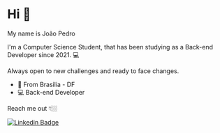 # Hi 👋

My name is João Pedro

I'm a Computer Science Student, that has been studying as a Back-end Developer since 2021.  💻

Always open to new challenges and ready to face changes.

- 📍 From Brasilia - DF
- 💻 Back-end Developer

Reach me out 👇🏼

[![Linkedin Badge](https://img.shields.io/badge/-LinkedIn-blue?style=flat-square&logo=Linkedin&logoColor=white&link=https://www.linkedin.com/in/thiago-d%C3%A9ric-rodrigues-barbosa-7195a6217/)](https://www.linkedin.com/in/thiago-d%C3%A9ric-rodrigues-barbosa-7195a6217/) 


